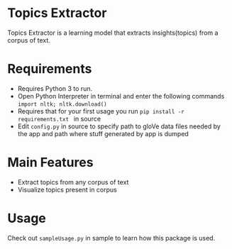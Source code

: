 Topics Extractor
===============================================

Topics Extractor is a learning model that extracts insights(topics) from a corpus of text.

# Requirements
- Requires Python 3 to run. 
- Open Python Interpreter in terminal and enter the following commands ```import nltk; nltk.download()```
- Requires that for your first usage you run ```pip install -r requirements.txt ``` in source
- Edit ```config.py``` in source to specify path to gloVe data files needed by the app and path where stuff generated by app is dumped


# Main Features
- Extract topics from any corpus of text 
- Visualize topics present in corpus

# Usage
Check out ```sampleUsage.py``` in sample to learn how this package is used.



